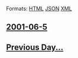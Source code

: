 
Formats: [HTML](2001/06/5/index.html)  [JSON](2001/06/5/index.json)  [XML](2001/06/5/index.xml)  

## [2001-06-5](/news/2001/06/5/index.md)

## [Previous Day...](/news/2001/06/4/index.md)

